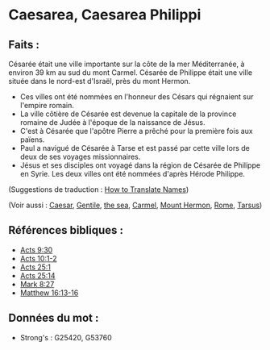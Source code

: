 # Caesarea, Caesarea Philippi

## Faits :

Césarée était une ville importante sur la côte de la mer Méditerranée, à environ 39 km au sud du mont Carmel. Césarée de Philippe était une ville située dans le nord-est d'Israël, près du mont Hermon.

* Ces villes ont été nommées en l'honneur des Césars qui régnaient sur l'empire romain.
* La ville côtière de Césarée est devenue la capitale de la province romaine de Judée à l'époque de la naissance de Jésus.
* C'est à Césarée que l'apôtre Pierre a prêché pour la première fois aux païens.
* Paul a navigué de Césarée à Tarse et est passé par cette ville lors de deux de ses voyages missionnaires.
* Jésus et ses disciples ont voyagé dans la région de Césarée de Philippe en Syrie. Les deux villes ont été nommées d'après Hérode Philippe.

(Suggestions de traduction : [How to Translate Names](rc://en/ta/man/translate/translate-names))

(Voir aussi : [Caesar](../names/caesar.md), [Gentile](../kt/gentile.md), [the sea](../names/mediterranean.md), [Carmel](../names/carmel.md), [Mount Hermon](../names/mounthermon.md), [Rome](../names/rome.md), [Tarsus](../names/tarsus.md))

## Références bibliques :

* [Acts 9:30](rc://en/tn/help/act/09/30)
* [Acts 10:1-2](rc://en/tn/help/act/10/01)
* [Acts 25:1](rc://en/tn/help/act/25/01)
* [Acts 25:14](rc://en/tn/help/act/25/14)
* [Mark 8:27](rc://en/tn/help/mrk/08/27)
* [Matthew 16:13-16](rc://en/tn/help/mat/16/13)

## Données du mot :

* Strong's : G25420, G53760
